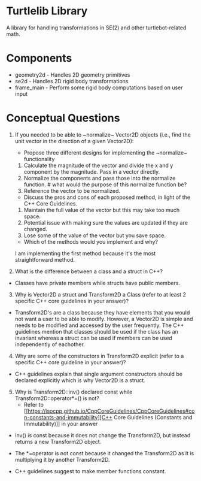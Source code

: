 # Turtlelib Library
A library for handling transformations in SE(2) and other turtlebot-related math.

# Components
- geometry2d - Handles 2D geometry primitives
- se2d - Handles 2D rigid body transformations
- frame_main - Perform some rigid body computations based on user input

# Conceptual Questions
1. If you needed to be able to ~normalize~ Vector2D objects (i.e., find the unit vector in the direction of a given Vector2D):
   - Propose three different designs for implementing the ~normalize~ functionality
   1. Calculate the magnitude of the vector and divide the x and y component by the magnitude. Pass in a vector directly.
   2. Normalize the components and pass those into the normalize function. # what would the purpose of this normalize function be?
   3. Reference the vector to be normalized.

   - Discuss the pros and cons of each proposed method, in light of the C++ Core Guidelines.
   1. Maintain the full value of the vector but this may take too much space.
   2. Potential issue with making sure the values are updated if they are changed.
   3. Lose some of the value of the vector but you save space.

   - Which of the methods would you implement and why?
   
   I am implementing the first method because it's the most straightforward method.

2. What is the difference between a class and a struct in C++?

- Classes have private members while structs have public members.

3. Why is Vector2D a struct and Transform2D a Class (refer to at least 2 specific C++ core guidelines in your answer)?

- Transform2D's are a class because they have elements that you would not want a user to be able to modify. However, a Vector2D is simple and needs to be modified and accessed by the user frequently. The C++ guidelines mention that classes should be used if the class has an invariant whereas a struct can be used if members can be used independently of eachother.

4. Why are some of the constructors in Transform2D explicit (refer to a specific C++ core guideline in your answer)?

- C++ guidelines explain that single argument constructors should be declared explicitly which is why Vector2D is a struct.

5. Why is Transform2D::inv() declared const while Transform2D::operator*=() is not?
   - Refer to [[https://isocpp.github.io/CppCoreGuidelines/CppCoreGuidelines#con-constants-and-immutability][C++ Core Guidelines (Constants and Immutability)]] in your answer

- inv() is const because it does not change the Transform2D, but instead returns a new Transform2D object. 

- The *=operator is not const because it changed the Transform2D as it is multiplying it by another Transform2D.

- C++ guidelines suggest to make member functions constant.
